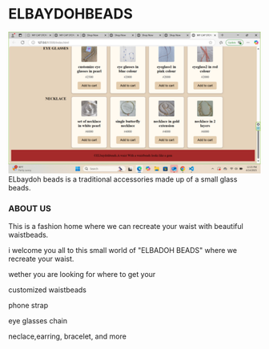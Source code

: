 # ELBAYDOHBEADS
![alt text](image.png)
ELbaydoh beads is a traditional accessories made up of a small glass beads.
### ABOUT US
This is a fashion  home where we can recreate your waist with beautiful waistbeads.

i welcome you all to this small world of "ELBADOH BEADS" where we recreate your waist.

wether you are looking for where to get your

customized waistbeads

phone strap

eye glasses chain

neclace,earring, bracelet, and more




